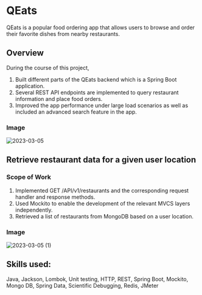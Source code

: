 # QEats

QEats is a popular food ordering app that allows users to browse and order their favorite dishes from nearby restaurants.

## Overview

During the course of this project,

1. Built different parts of the QEats backend which is a Spring Boot application.
2. Several REST API endpoints are implemented to query restaurant information and place food orders.
3. Improved the app performance under large load scenarios as well as included an advanced search feature in the app. 

### Image

![2023-03-05](https://user-images.githubusercontent.com/55679683/222964354-9e2ab706-fabb-4cf2-9185-6795bd3f9769.png)

## Retrieve restaurant data for a given user location

### Scope of Work

1. Implemented GET /API/v1/restaurants and the corresponding request handler and response methods.
2. Used Mockito to enable the development of the relevant MVCS layers independently.
3. Retrieved a list of restaurants from MongoDB based on a user location.

### Image

![2023-03-05 (1)](https://user-images.githubusercontent.com/55679683/222964518-db4f59e5-250f-4fed-8404-b1152aaea2c4.png)

## Skills used: 
Java, Jackson, Lombok, Unit testing, HTTP, REST, Spring Boot, Mockito, Mongo DB, Spring Data, Scientific Debugging, Redis, JMeter
